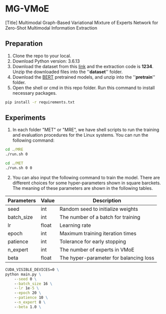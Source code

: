 # MG-VMoE

[Title] Multimodal Graph-Based Variational Mixture of Experts Network for Zero-Shot Multimodal Information Extraction

## Preparation

1. Clone the repo to your local.
2. Download Python version: 3.6.13
3. Download the dataset from this [link](https://pan.baidu.com/s/1g4qda-y7SsPHZbxYElhyjQ ) and the extraction code is **1234**. Unzip the downloaded files into the ''**dataset**'' folder.
4. Download the [BERT](https://storage.googleapis.com/bert_models/2018_10_18/cased_L-12_H-768_A-12.zip) pretrained models, and unzip into the ''**pretrain**'' folder.
5. Open the shell or cmd in this repo folder. Run this command to install necessary packages.

```cmd
pip install -r requirements.txt
```

## Experiments

1. In each folder "MET" or "MRE", we have shell scripts to run the training and evaluation procedures for the Linux systems. You can run the following command:

```cmd
cd ./MRE
./run.sh 0

cd ./MET
./run.sh 0 0
```

2. You can also input the following command to train the model. There are different choices for some hyper-parameters shown in square barckets. The meaning of these parameters are shown in the following tables.

|  Parameters | Value | Description|
|  ----  | ----  | ---- |
|seed|int|Random seed to initialize weights|
|batch_size|int|The number of a batch for training|
|lr|float|Learning rate|
|epoch|int|Maximum training iteration times|
|patience|int|Tolerance for early stopping|
|n_expert|int|The number of experts in VMoE|
|beta|float|The hyper-parameter for balancing loss|

```cmd
CUDA_VISIBLE_DEVICES=0 \
python main.py \
    --seed 0 \
    --batch_size 16 \
    --lr 1e-5 \
    --epoch 20 \
    --patience 10 \
    --n_expert 8 \
    --beta 1.0 \
```
